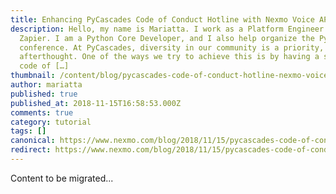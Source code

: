 ```yaml
---
title: Enhancing PyCascades Code of Conduct Hotline with Nexmo Voice API
description: Hello, my name is Mariatta. I work as a Platform Engineer at
  Zapier. I am a Python Core Developer, and I also help organize the PyCascades
  conference. At PyCascades, diversity in our community is a priority, not an
  afterthought. One of the ways we try to achieve this is by having a strong
  code of […]
thumbnail: /content/blog/pycascades-code-of-conduct-hotline-nexmo-voice-api-dr/PyCascades-CoC-Hotline.png
author: mariatta
published: true
published_at: 2018-11-15T16:58:53.000Z
comments: true
category: tutorial
tags: []
canonical: https://www.nexmo.com/blog/2018/11/15/pycascades-code-of-conduct-hotline-nexmo-voice-api-dr
redirect: https://www.nexmo.com/blog/2018/11/15/pycascades-code-of-conduct-hotline-nexmo-voice-api-dr
---
```


Content to be migrated...
